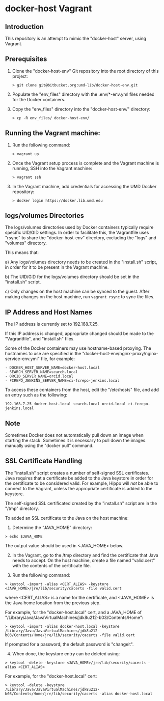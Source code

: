 # docker-host Vagrant

## Introduction

This repository is an attempt to mimic the "docker-host" server, using Vagrant.

## Prerequisites

1) Clone the "docker-host-env" Git repository into the root directory of this
project:

    ```
    > git clone git@bitbucket.org:umd-lib/docker-host-env.git
    ```

2) Populate the "env_files" directory with the .env/*-env.yml files needed for
the Docker containers.

3) Copy the "env_files" directory into the "docker-host-env/" directory:

    ```
    > cp -R env_files/ docker-host-env/
    ```

## Running the Vagrant machine:

1) Run the following command:

    ```
    > vagrant up
    ```

2) Once the Vagrant setup process is complete and the Vagrant machine is
running, SSH into the Vagrant machine:

    ```
    > vagrant ssh
    ```

3) In the Vagrant machine, add credentials for accessing the UMD Docker
repository:

    ```
    > docker login https://docker.lib.umd.edu
    ```
    
## logs/volumes Directories

The logs/volumes directories used by Docker containers typically require
specific UID/GID settings. In order to facilitate this, the Vagrantfile
uses "rsync" to share the "docker-host-env" directory, excluding the
"logs" and "volumes" directory.

This means that:

a) Any logs/volumes directory needs to be created in the "install.sh" script,
in order for it to be present in the Vagrant machine.

b) The UID/GID for the logs/volumes directory should be set in the "install.sh"
script.

c) Only changes on the host machine can be synced to the guest. After making
changes on the host machine, run `vagrant rsync` to sync the files.
    
## IP Address and Host Names

The IP address is currently set to 192.168.7.25.

If this IP address is changed, appropriate changed should be made to the
"Vagrantfile", and "install.sh" files.

Some of the Docker containers may use hostname-based proxying. The hostnames
to use are specified in the "docker-host-env/nginx-proxy/nginx-service-env.yml"
file, for example:

```
- DOCKER_HOST_SERVER_NAME=docker-host.local
- SEARCH_SERVER_NAME=search.local
- ORCID_SERVER_NAME=orcid.local
- FCREPO_JENKINS_SERVER_NAME=ci-fcrepo-jenkins.local
```

To access these containers from the host, edit the "/etc/hosts" file, and add an
entry such as the following:

```
192.168.7.25 docker-host.local search.local orcid.local ci-fcrepo-jenkins.local
```
## Note

Sometimes Docker does not automatically pull down an image when starting the
stack. Sometimes it is necessary to pull down the images manually using the
"docker pull" command.

## SSL Certificate Handling

The "install.sh" script creates a number of self-signed SSL certificates. Java
requires that a certificate be added to the Java keystore in order for the
certificate to be considered valid. For example, Hippo will _not_ be able to
connect to the Vagrant, unless the appropriate certificate is added to the
keystore.

The self-signed SSL certificated created by the "install.sh" script are in
the "/tmp" directory.

To added an SSL certificate to the Java on the host machine:

1) Determine the "JAVA_HOME" directory:

```
> echo $JAVA_HOME
```

The output value should be used in \<JAVA_HOME> below.

2) In the Vagrant, go to the /tmp directory and find the certificate that Java
needs to accept. On the host machine, create a file named "valid.cert" with the
contents of the certificate file.

3) Run the following command:

```
> keytool -import -alias <CERT_ALIAS> -keystore <JAVA_HOME>/jre/lib/security/cacerts -file valid.cert
```

where \<CERT_ALIAS> is a name for the certificate, and \<JAVA_HOME> is the Java
home location from the previous step.

For example, for the "docker-host.local" cert, and a JAVA_HOME of
"/Library/Java/JavaVirtualMachines/jdk8u212-b03/Contents/Home":

```
> keytool -import -alias docker-host.local -keystore /Library/Java/JavaVirtualMachines/jdk8u212-b03/Contents/Home/jre/lib/security/cacerts -file valid.cert
```

If prompted for a password, the default password is "changeit".

4) When done, the keystore entry can be deleted using:

```
> keytool -delete -keystore <JAVA_HOME>/jre/lib/security/cacerts -alias <CERT_ALIAS>
```

For example, for the "docker-host.local" cert:

```
> keytool -delete -keystore /Library/Java/JavaVirtualMachines/jdk8u212-b03/Contents/Home/jre/lib/security/cacerts -alias docker-host.local
```
